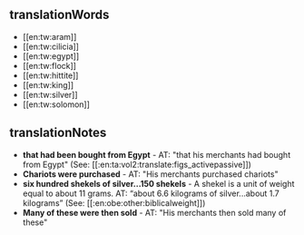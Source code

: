 ## translationWords

* [[en:tw:aram]]
* [[en:tw:cilicia]]
* [[en:tw:egypt]]
* [[en:tw:flock]]
* [[en:tw:hittite]]
* [[en:tw:king]]
* [[en:tw:silver]]
* [[en:tw:solomon]]

## translationNotes

* **that had been bought from Egypt** - AT: "that his merchants had bought from Egypt" (See: [[:en:ta:vol2:translate:figs_activepassive]])
* **Chariots were purchased** - AT: "His merchants purchased chariots"
* **six hundred shekels of silver...150 shekels** - A shekel is a unit of weight equal to about 11 grams. AT: “about 6.6 kilograms of silver...about 1.7 kilograms” (See: [[:en:obe:other:biblicalweight]])
* **Many of these were then sold** - AT: "His merchants then sold many of these"
